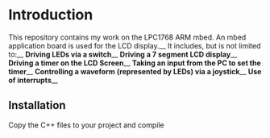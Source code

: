 # Introduction

This repository contains my work on the LPC1768 ARM mbed. An mbed application board is used for the LCD display.__
It includes, but is not limited to:__
**Driving LEDs via a switch**__
**Driving a 7 segment LCD display**__
**Driving a timer on the LCD Screen**__
**Taking an input from the PC to set the timer**__
**Controlling a waveform (represented by LEDs) via a joystick**__
**Use of interrupts**__

## Installation

Copy the C++ files to your project and compile
